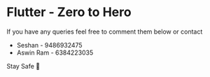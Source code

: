 # Flutter - Zero to Hero
If you have any queries feel free to comment them below or contact
  * Seshan - 9486932475
  * Aswin Ram - 6384223035

Stay Safe 🙂
